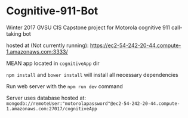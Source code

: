 # Cognitive-911-Bot
Winter 2017 GVSU CIS Capstone project for Motorola cognitive 911 call-taking bot

hosted at (Not currently running): https://ec2-54-242-20-44.compute-1.amazonaws.com:3333/

MEAN app located in `cognitiveApp` dir

`npm install` and `bower install` will install all necessary dependencies

Run web server with the `npm run dev` command

Server uses database hosted at: `mongodb://remoteUser:"motorolapassword"@ec2-54-242-20-44.compute-1.amazonaws.com:27017/cognitiveApp`
